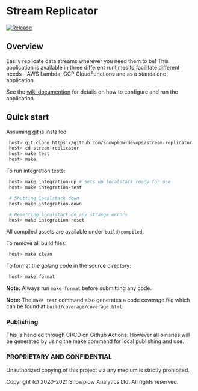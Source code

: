 # Stream Replicator

[![Release][release-image]][releases]

## Overview

Easily replicate data streams wherever you need them to be!  This application is available in three different runtimes to facilitate different needs - AWS Lambda, GCP CloudFunctions and as a standalone application.

See the [wiki documention](https://github.com/snowplow-devops/stream-replicator/wiki) for details on how to configure and run the application.

## Quick start

Assuming git is installed:

```bash
 host> git clone https://github.com/snowplow-devops/stream-replicator
 host> cd stream-replicator
 host> make test
 host> make
```

To run integration tests:

```bash
 host> make integration-up # Sets up localstack ready for use
 host> make integration-test

 # Shutting localstack down
 host> make integration-down

 # Resetting localstack on any strange errors
 host> make integration-reset
```

All compiled assets are available under `build/compiled`.

To remove all build files:

```bash
 host> make clean
```

To format the golang code in the source directory:

```bash
 host> make format
```

**Note:** Always run `make format` before submitting any code.

**Note:** The `make test` command also generates a code coverage file which can be found at `build/coverage/coverage.html`.

### Publishing

This is handled through CI/CD on Github Actions. However all binaries will be generated by using the make command for local publishing and use.

### PROPRIETARY AND CONFIDENTIAL

Unauthorized copying of this project via any medium is strictly prohibited.

Copyright (c) 2020-2021 Snowplow Analytics Ltd. All rights reserved.

[release-image]: http://img.shields.io/badge/golang-0.2.1-6ad7e5.svg?style=flat
[releases]: https://github.com/snowplow-devops/stream-replicator/releases/
